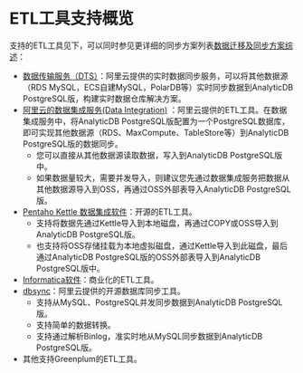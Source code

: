 # ETL工具支持概览

支持的ETL工具见下，可以同时参见更详细的同步方案列表[数据迁移及同步方案综述](/cn.zh-CN/数据接入/数据迁移及同步方案综述.md)：

-   [数据传输服务（DTS）](/cn.zh-CN/实例管理/升级实例配置.md)：阿里云提供的实时数据同步服务，可以将其他数据源（RDS MySQL，ECS自建MySQL，PolarDB等）实时同步数据到AnalyticDB PostgreSQL版，构建实时数据仓库解决方案。
-   [阿里云的数据集成服务\(Data Integration\)](https://www.aliyun.com/product/cdp/) ：阿里云提供的ETL工具。在数据集成服务中，将AnalyticDB PostgreSQL版配置为一个PostgreSQL数据库，即可实现其他数据源（RDS、MaxCompute、TableStore等）到AnalyticDB PostgreSQL版的数据同步。
    -   您可以直接从其他数据源读取数据，写入到AnalyticDB PostgreSQL版中。
    -   如果数据量较大，需要并发导入，则建议您先通过数据集成服务把数据从其他数据源导入到OSS，再通过OSS外部表导入AnalyticDB PostgreSQL版。
-   [Pentaho Kettle 数据集成软件](http://community.pentaho.com/projects/data-integration/)：开源的ETL工具。
    -   支持将数据先通过Kettle导入到本地磁盘，再通过COPY或OSS导入到AnalyticDB PostgreSQL版。
    -   也支持将OSS存储挂载为本地虚拟磁盘，通过Kettle导入到此磁盘，最后通过AnalyticDB PostgreSQL版的OSS外部表导入到AnalyticDB PostgreSQL版中。
-   [Informatica软件](https://www.informatica.com/cn/)：商业化的ETL工具。
-   [dbsync](https://github.com/aliyun/rds_dbsync/releases)：阿里云提供的开源数据库同步工具。
    -   支持从MySQL、PostgreSQL并发同步数据到AnalyticDB PostgreSQL版。
    -   支持简单的数据转换。
    -   支持通过解析Binlog，准实时地从MySQL同步数据到AnalyticDB PostgreSQL版。
-   其他支持Greenplum的ETL工具。

